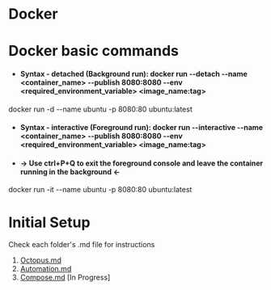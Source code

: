 # Docker

# Docker basic commands
* #### Syntax - detached (Background run): docker run --detach --name <container_name> --publish 8080:8080 --env <required_environment_variable>  <image_name:tag>
docker run -d --name ubuntu -p 8080:80 ubuntu:latest 
* #### Syntax - interactive (Foreground run): docker run --interactive --name <container_name> --publish 8080:8080 --env <required_environment_variable>  <image_name:tag>
* #### -> Use ctrl+P+Q to exit the foreground console and leave the container running in the background <-
docker run -it --name ubuntu -p 8080:80 ubuntu:latest

# Initial Setup
Check each folder's .md file for instructions

1. [Octopus.md](./Octopus%20Container/Octopus.md)
2. [Automation.md](./Automation/Automation.md)
3. [Compose.md](./Compose/Compose.md) [In Progress]
